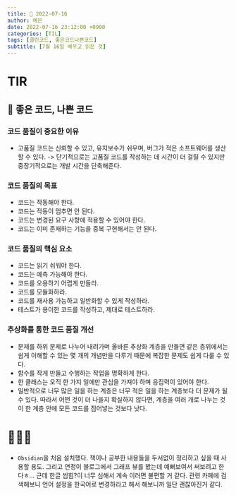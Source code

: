 ```yaml
---
title: 📸 2022-07-16
author: 예은
date: 2022-07-16 23:12:00 +0900
categories: [TIL]
tags: [클린코드, 좋은코드나쁜코드]
subtitle: [7월 16일 배우고 읽은 것]
---
```


# TIR

## 📖 좋은 코드, 나쁜 코드

### 코드 품질이 중요한 이유

- 고품질 코드는 신뢰할 수 있고, 유지보수가 쉬우며, 버그가 적은 소프트웨어를 생산할 수 있다. -> 단기적으로는 고품질 코드를 작성하는 데 시간이 더 걸릴 수 있지만 중장기적으로는 개발 시간을 단축해준다.

### 코드 품질의 목표

- 코드는 작동해야 한다.
- 코드는 작동이 멈추면 안 된다.
- 코드는 변경된 요구 사항에 적용할 수 있어야 한다.
- 코드는 이미 존재하는 기능을 중복 구현해서는 안 된다.

### 코드 품질의 핵심 요소

- 코드는 읽기 쉬워야 한다.
- 코드는 예측 가능해야 한다.
- 코드를 오용하기 어렵게 만들라.
- 코드를 모듈화하라.
- 코드를 재사용 가능하고 일반화할 수 있게 작성하라.
- 테스트가 용이한 코드를 작성하고, 제대로 테스트하라.

### 추상화를 통한 코드 품질 개선

- 문제를 하위 문제로 나누어 내려가며 올바른 추상화 계층을 만들면 같은 층위에서는 쉽게 이해할 수 있는 몇 개의 개념만을 다루기 때문에 복잡한 문제도 쉽게 다룰 수 있다.
- 함수를 작게 만들고 수행하는 작업을 명확하게 한다.
- 한 클래스는 오직 한 가지 일에만 관심을 가져야 하며 응집력이 있어야 한다.
- 일반적으로 너무 많은 일을 하는 계층은 너무 적은 일을 하는 계층보다 더 문제가 될 수 있다. 따라서 어떤 것이 더 나을지 확실하지 않다면, 계층을 여러 개로 나누는 것이 한 계층 안에 모든 코드를 집어넣는 것보다 낫다.

# 🏄🏻‍♀️

- `Obsidian`을 처음 설치했다. 책이나 공부한 내용들을 두서없이 정리하고 싶을 때 사용할 용도. 그리고 연정이 블로그에서 그래프 뷰를 봤는데 예뻐보여서 써보려고 한다ㅎ... 근데 한글 씹힘?이 너무 심해서 계속 이러면 불편할 거 같다. 관련 카페에 검색해보니 언어 설정을 한국어로 변경하라고 해서 해보니까 일단 괜찮아진거 같다.
